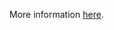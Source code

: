 More information [here](https://docs.bridgecrew.io/docs/ensure-azure-postgresql-database-server-has-log-retention-enabled).
